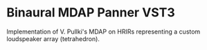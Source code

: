 # Binaural MDAP Panner VST3
 Implementation of V. Pullki's MDAP on HRIRs representing a custom loudspeaker array (tetrahedron).
